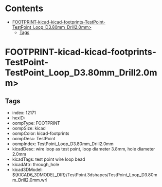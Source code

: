 



Contents
========

* [FOOTPRINT-kicad-kicad-footprints-TestPoint-TestPoint_Loop_D3.80mm_Drill2.0mm>](#footprint-kicad-kicad-footprints-testpoint-testpoint_loop_d380mm_drill20mm)
	* [Tags](#tags)

# FOOTPRINT-kicad-kicad-footprints-TestPoint-TestPoint_Loop_D3.80mm_Drill2.0mm>

## Tags

- index: 12171
- hexID: 
- oompType: FOOTPRINT
- oompSize: kicad
- oompColor: kicad-footprints
- oompDesc: TestPoint
- oompIndex: TestPoint_Loop_D3.80mm_Drill2.0mm
- kicadDesc: wire loop as test point, loop diameter 3.8mm, hole diameter 2.0mm
- kicadTags: test point wire loop bead
- kicadAttr: through_hole
- kicad3DModel: ${KICAD6_3DMODEL_DIR}/TestPoint.3dshapes/TestPoint_Loop_D3.80mm_Drill2.0mm.wrl
